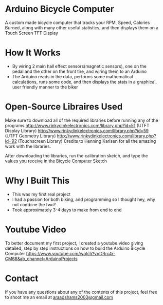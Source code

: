 # Arduino Bicycle Computer
A custom made bicycle computer that tracks your RPM, Speed, Calories Burned, along with many other useful statistics, and then displays them on a Touch Screen TFT Display


# How It Works
- By wiring 2 main hall effect sensors(magnetic sensors), one on the pedal and the other on the front tire, and wiring them to an Arduino
- The Arduino reads in the data, performs some mathematical calculations, runs some code, and then displays the stats in a graphical, user friendly manner to the biker


# Open-Source Libraires Used
Make sure to download all of the required libraries before running any of the programs
http://www.rinkydinkelectronics.com/library.php?id=51 (UTFT Display Library)
http://www.rinkydinkelectronics.com/library.php?id=59 (UTFT Geometry Library)
http://www.rinkydinkelectronics.com/library.php?id=92 (Touchscreen Library)
Credits to Henning Karlsen for all the amazing work with the libraries.

After downloading the libraries, run the calibration sketch, and type the values you receive in the Bicycle Computer Sketch


# Why I Built This
- This was my first real project
- I had a passion for both biking, and programming so I thought hey, why not combine the two?
- Took approximately 3-4 days to make from end to end


# Youtube Video
To better document my first project, I created a youtube video giving detailed, step by step instructions on how to build the Arduino Bicycle Computer
https://www.youtube.com/watch?v=DRrc4r-CM68&ab_channel=ArduinoProjects


# Contact
If you have any questions about any of the contents of this project, feel free to shoot me an email at araadshams2003@gmail.com
